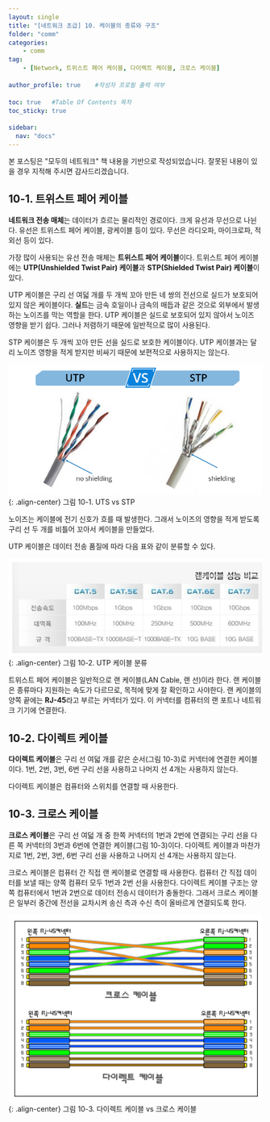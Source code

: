 ```yaml
---
layout: single
title: "[네트워크 초급] 10. 케이블의 종류와 구조"
folder: "comm"
categories:
    - comm
tag:
    - [Network, 트위스트 페어 케이블, 다이렉트 케이블, 크로스 케이블]

author_profile: true    #작성자 프로필 출력 여부

toc: true   #Table Of Contents 목차 
toc_sticky: true

sidebar:
  nav: "docs"
---
```


본 포스팅은 "모두의 네트워크" 책 내용을 기반으로 작성되었습니다.
잘못된 내용이 있을 경우 지적해 주시면 감사드리겠습니다.

## 10-1. 트위스트 페어 케이블
**네트워크 전송 매체**는 데이터가 흐르는 물리적인 경로이다. 크게 유선과 무선으로 나뉜다. 유선은 트위스트 페어 케이블, 광케이블 등이 있다. 무선은 라디오파, 마이크로파, 적외선 등이 있다. 

가장 많이 사용되는 유선 전송 매체는 **트위스트 페어 케이블**이다. 트위스트 페어 케이블에는 **UTP(Unshielded Twist Pair) 케이블**과 **STP(Shielded Twist Pair) 케이블**이 있다.

UTP 케이블은 구리 선 여덟 개를 두 개씩 꼬아 만든 네 쌍의 전선으로 실드가 보호되어 있지 않은 케이블이다. **실드**는 금속 호일이나 금속의 매듭과 같은 것으로 외부에서 발생하는 노이즈를 막는 역할을 한다. UTP 케이블은 실드로 보호되어 있지 않아서 노이즈 영향을 받기 쉽다. 그러나 저렴하기 때문에 일반적으로 많이 사용된다.

STP 케이블은 두 개씩 꼬아 만든 선을 실드로 보호한 케이블이다. UTP 케이블과는 달리 노이즈 영향을 적게 받지만 비싸기 때문에 보편적으로 사용하지는 않는다.

![그림 10-1. UTS vs STP](/assets/images/comm/10-1.png)
{: .align-center}
그림 10-1. UTS vs STP

노이즈는 케이블에 전기 신호가 흐를 때 발생한다. 그래서 노이즈의 영향을 적게 받도록 구리 선 두 개를 비틀어 꼬아서 케이블을 만들었다.

UTP 케이블은 데이터 전송 품질에 따라 다음 표와 같이 분류할 수 있다.

![그림 10-2. UTP 케이블 분류](/assets/images/comm/10-2.png)
{: .align-center}
그림 10-2. UTP 케이블 분류

트위스트 페어 케이블은 일반적으로 랜 케이블(LAN Cable, 랜 선)이라 한다. 랜 케이블은 종류마다 지원하는 속도가 다르므로, 목적에 맞게 잘 확인하고 사야한다. 랜 케이블의 양쪽 끝에는 **RJ-45**라고 부르는 커넥터가 있다. 이 커넥터를 컴퓨터의 랜 포트나 네트워크 기기에 연결한다.

## 10-2. 다이렉트 케이블
**다이렉트 케이블**은 구리 선 여덟 개를 같은 순서(그림 10-3)로 커넥터에 연결한 케이블이다. 1번, 2번, 3번, 6번 구리 선을 사용하고 나머지 선 4개는 사용하지 않는다.

다이렉트 케이블은 컴퓨터와 스위치를 연결할 때 사용한다. 

## 10-3. 크로스 케이블
**크로스 케이블**은 구리 선 여덟 개 중 한쪽 커넥터의 1번과 2번에 연결되는 구리 선을 다른 쪽 커넥터의 3번과 6번에 연결한 케이블(그림 10-3)이다. 다이렉트 케이블과 마찬가지로 1번, 2번, 3번, 6번 구리 선을 사용하고 나머지 선 4개는 사용하지 않는다.

크로스 케이블은 컴퓨터 간 직접 랜 케이블로 연결할 때 사용한다. 컴퓨터 간 직접 데이터를 보낼 때는 양쪽 컴퓨터 모두 1번과 2번 선을 사용한다. 다이렉트 케이블 구조는 양쪽 컴퓨터에서 1번과 2번으로 데이터 전송시 데이터가 충돌한다. 그래서 크로스 케이블은 일부러 중간에 전선을 교차시켜 송신 측과 수신 측이 올바르게 연결되도록 한다.

![그림 10-3. 다이렉트 케이블 vs 크로스 케이블](/assets/images/comm/10-3.png)
{: .align-center}
그림 10-3. 다이렉트 케이블 vs 크로스 케이블